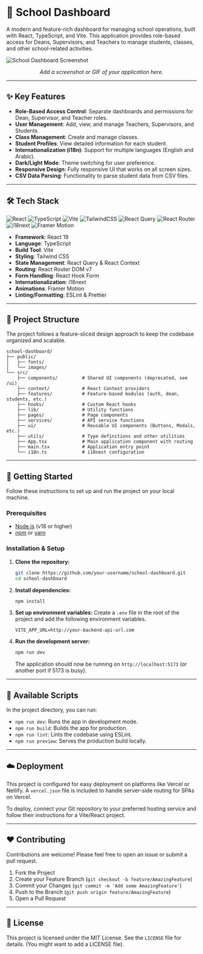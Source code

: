 # 🚀 School Dashboard

A modern and feature-rich dashboard for managing school operations, built with React, TypeScript, and Vite. This application provides role-based access for Deans, Supervisors, and Teachers to manage students, classes, and other school-related activities.

![School Dashboard Screenshot](https://via.placeholder.com/800x450.png?text=Add+Your+App+Screenshot+Here)
*<p align="center">Add a screenshot or GIF of your application here.</p>*

---

## ✨ Key Features

- **Role-Based Access Control**: Separate dashboards and permissions for Dean, Supervisor, and Teacher roles.
- **User Management**: Add, view, and manage Teachers, Supervisors, and Students.
- **Class Management**: Create and manage classes.
- **Student Profiles**: View detailed information for each student.
- **Internationalization (i18n)**: Support for multiple languages (English and Arabic).
- **Dark/Light Mode**: Theme switching for user preference.
- **Responsive Design**: Fully responsive UI that works on all screen sizes.
- **CSV Data Parsing**: Functionality to parse student data from CSV files.

---

## 🛠️ Tech Stack

![React](https://img.shields.io/badge/react-%2320232a.svg?style=for-the-badge&logo=react&logoColor=%2361DAFB)
![TypeScript](https://img.shields.io/badge/typescript-%23007ACC.svg?style=for-the-badge&logo=typescript&logoColor=white)
![Vite](https://img.shields.io/badge/vite-%23646CFF.svg?style=for-the-badge&logo=vite&logoColor=white)
![TailwindCSS](https://img.shields.io/badge/tailwindcss-%2338B2AC.svg?style=for-the-badge&logo=tailwind-css&logoColor=white)
![React Query](https://img.shields.io/badge/-React%20Query-FF4154?style=for-the-badge&logo=react-query&logoColor=white)
![React Router](https://img.shields.io/badge/React_Router-CA4245?style=for-the-badge&logo=react-router&logoColor=white)
![i18next](https://img.shields.io/badge/i18next-26A69A?style=for-the-badge&logo=i18next&logoColor=white)
![Framer Motion](https://img.shields.io/badge/Framer-black?style=for-the-badge&logo=framer&logoColor=blue)

- **Framework**: React 19
- **Language**: TypeScript
- **Build Tool**: Vite
- **Styling**: Tailwind CSS
- **State Management**: React Query & React Context
- **Routing**: React Router DOM v7
- **Form Handling**: React Hook Form
- **Internationalization**: i18next
- **Animations**: Framer Motion
- **Linting/Formatting**: ESLint & Prettier

---

## 📂 Project Structure

The project follows a feature-sliced design approach to keep the codebase organized and scalable.

```
school-dashboard/
├── public/
│   ├── fonts/
│   └── images/
└── src/
    ├── components/         # Shared UI components (deprecated, see /ui)
    ├── context/            # React Context providers
    ├── features/           # Feature-based modules (auth, dean, students, etc.)
    ├── hooks/              # Custom React hooks
    ├── lib/                # Utility functions
    ├── pages/              # Page components
    ├── services/           # API service functions
    ├── ui/                 # Reusable UI components (Buttons, Modals, etc.)
    ├── utils/              # Type definitions and other utilities
    ├── App.tsx             # Main application component with routing
    ├── main.tsx            # Application entry point
    └── i18n.ts             # i18next configuration
```

---

## 🚀 Getting Started

Follow these instructions to set up and run the project on your local machine.

### Prerequisites

- [Node.js](https://nodejs.org/en/) (v18 or higher)
- [npm](https://www.npmjs.com/) or [yarn](https://yarnpkg.com/)

### Installation & Setup

1.  **Clone the repository:**
    ```sh
    git clone https://github.com/your-username/school-dashboard.git
    cd school-dashboard
    ```

2.  **Install dependencies:**
    ```sh
    npm install
    ```

3.  **Set up environment variables:**
    Create a `.env` file in the root of the project and add the following environment variables.
    ```
    VITE_APP_URL=http://your-backend-api-url.com
    ```

4.  **Run the development server:**
    ```sh
    npm run dev
    ```
    The application should now be running on `http://localhost:5173` (or another port if 5173 is busy).

---

## 📜 Available Scripts

In the project directory, you can run:

-   `npm run dev`: Runs the app in development mode.
-   `npm run build`: Builds the app for production.
-   `npm run lint`: Lints the codebase using ESLint.
-   `npm run preview`: Serves the production build locally.

---

## ☁️ Deployment

This project is configured for easy deployment on platforms like Vercel or Netlify. A `vercel.json` file is included to handle server-side routing for SPAs on Vercel.

To deploy, connect your Git repository to your preferred hosting service and follow their instructions for a Vite/React project.

---

## ❤️ Contributing

Contributions are welcome! Please feel free to open an issue or submit a pull request.

1.  Fork the Project
2.  Create your Feature Branch (`git checkout -b feature/AmazingFeature`)
3.  Commit your Changes (`git commit -m 'Add some AmazingFeature'`)
4.  Push to the Branch (`git push origin feature/AmazingFeature`)
5.  Open a Pull Request

---

## 📄 License

This project is licensed under the MIT License. See the `LICENSE` file for details. (You might want to add a LICENSE file).
